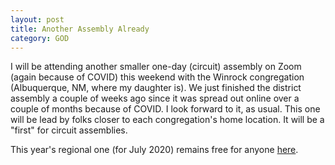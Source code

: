 ```yaml
---
layout: post
title: Another Assembly Already
category: GOD
---
```


I will be attending another smaller one-day (circuit) assembly on Zoom (again because of COVID) this weekend with the Winrock congregation (Albuquerque, NM, where my daughter is). We just finished the district assembly a couple of weeks ago since it was spread out online over a couple of months because of COVID. I look forward to it, as usual. This one will be lead by folks closer to each congregation's home location. It will be a "first" for circuit assemblies.


This year's regional one (for July 2020) remains free for anyone [here](https://www.jw.org/en/jehovahs-witnesses/conventions/).
